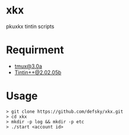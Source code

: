 # xkx
pkuxkx tintin scripts

# Requirment
- tmux@3.0a
- Tintin++@2.02.05b

# Usage
```
> git clone https://github.com/defsky/xkx.git
> cd xkx
> mkdir -p log && mkdir -p etc
> ./start <account id>
```

